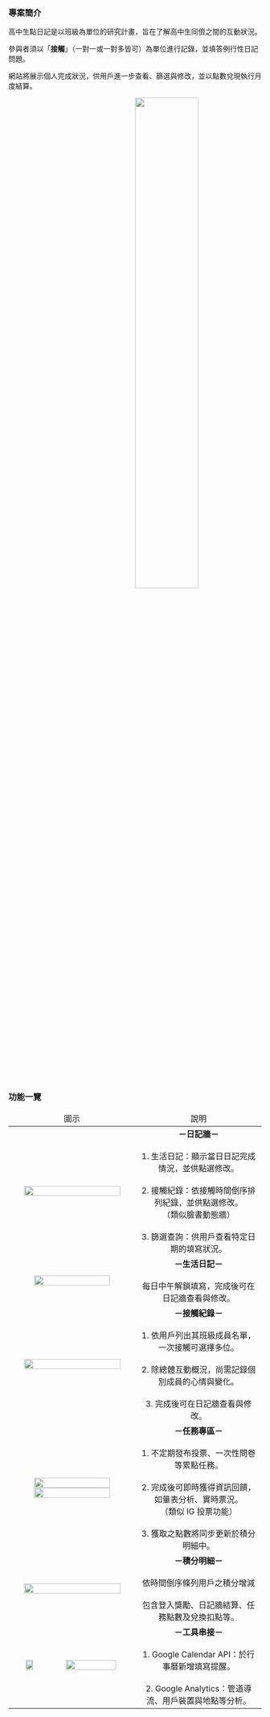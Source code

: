 ### 專案簡介

高中生點日記是以班級為單位的研究計畫，旨在了解高中生同儕之間的互動狀況。

參與者須以「**接觸**」（一對一或一對多皆可）為單位進行記錄，並填答例行性日記問題。

網站將展示個人完成狀況，供用戶進一步查看、篩選與修改，並以點數兌現執行月度結算。

<p align="center">
    <img src="https://upload.cc/i1/2022/07/08/5QiPct.png" style="padding-left: 25%; width: 50%">
</p>


### 功能一覽

<table style="table-layout: fixed">
    <thead>
        <td align="center" width="550vmax"> 圖示 </td>
        <td align="center" width="450vmax"> 說明 </td>
    </thead>
    <tr>
        <td align="center"> <br><img src="https://upload.cc/i1/2022/07/08/HG9CIN.png" width="90%"><br><br> </td>
        <td align="center"> <b>－日記牆－</b><br><br>1. 生活日記：顯示當日日記完成情況，並供點選修改。<br><br>2. 接觸紀錄：依接觸時間倒序排列紀錄，並供點選修改。<br>（類似臉書動態牆）<br><br>3. 篩選查詢：供用戶查看特定日期的填寫狀況。 </td>
    </tr>
    <tr>
        <td align="center"> <br><img src="https://upload.cc/i1/2022/07/08/ZH927E.png" width="80%"><br><br> </td>
        <td align="center"> <b>－生活日記－</b><br><br>每日中午解鎖填寫，完成後可在日記牆查看與修改。 </td>
    </tr>
    <tr>
        <td align="center"> <br><img src="https://upload.cc/i1/2022/07/08/IzdCuS.png" width="90%"><br><br> </td>
        <td align="center"> <b>－接觸紀錄－</b><br><br>1. 依用戶列出其班級成員名單，一次接觸可選擇多位。<br><br>2. 除總體互動概況，尚需記錄個別成員的心情與變化。<br><br>3. 完成後可在日記牆查看與修改。 </td>
    </tr>
    <tr>
        <td align="center"> <br><img src="https://upload.cc/i1/2022/07/09/XUHiBa.png" width="80%"><img src="https://upload.cc/i1/2022/07/09/3hoaG9.png" width="80%"><br><br> </td>
        <td align="center"> <b>－任務專區－</b><br><br>1. 不定期發布投票、一次性問卷等累點任務。<br><br>2. 完成後可即時獲得資訊回饋，如量表分析、實時票況。<br>（類似 IG 投票功能）<br><br>3. 獲取之點數將同步更新於積分明細中。 </td>
    </tr>
    <tr>
        <td align="center"> <br><img src="https://upload.cc/i1/2022/07/09/rK3Roy.png" width="90%"><br><br> </td>
        <td align="center"> <b>－積分明細－</b><br><br>依時間倒序條列用戶之積分增減<br><br>包含登入獎勵、日記牆結算、任務點數及兌換扣點等。 </td>
    </tr>
    <tr>
        <td align="center"> <br><img src="https://upload.cc/i1/2022/07/09/Hj1Kga.png" width="25%">　<img src="https://upload.cc/i1/2022/07/09/xMRDNb.png" width="65%"><br><br> </td>
        <td align="center"> <b>－工具串接－</b><br><br>1. Google Calendar API：於行事曆新增填寫提醒。<br><br>2. Google Analytics：管道導流、用戶裝置與地點等分析。 </td>
    </tr>
</table>
